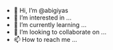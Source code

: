 - 👋 Hi, I’m @abigiyas
- 👀 I’m interested in ...
- 🌱 I’m currently learning ...
- 💞️ I’m looking to collaborate on ...
- 📫 How to reach me ...

<!---
abigiyas/abigiyas is a ✨ special ✨ repository because its `README.md` (this file) appears on your GitHub profile.
You can click the Preview link to take a look at your changes.
--->
